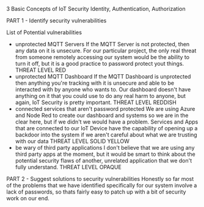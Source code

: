 3 Basic Concepts of IoT Security
Identity, Authentication, Authorization

PART 1 - Identify security vulnerabilities

List of Potential vulnerabilities
- unprotected MQTT Servers
	If the MQTT Server is not protected, then any data on it is unsecure. For our particular project, the only real threat from someone remotely accessing our system would be the ability to turn it off, but it is a good practice to password protect yout things.
	THREAT LEVEL RED
- unprotected MQTT Dashboard
	If the MQTT Dashboard is unprotected then anything you're tracking with it is unsecure and able to be interacted with by anyone who wants to. Our dashboard doesn't have anything on it that you could use to do any real harm to anyone, but again, IoT Security is pretty important.
	THREAT LEVEL REDDISH
- connected services that aren't password protected
	We are using Azure and Node Red to create our dashboard and systems so we are in the clear here, but if we didn't we would have a problem. Services and Apps that are connected to our IoT Device have the capability of opening up a backdoor into the system if we aren't careful about what we are trusting with our data
	THREAT LEVEL SOLID YELLOW
- be wary of third party applications
	I don't believe that we are using any third party apps at the moment, but it would be smart to think about the potential security flaws of another, unrelated application that we don't fully understand.
	THREAT LEVEL OPAQUE

PART 2 - Suggest solutions to security vulnerabilities
	Honestly so far most of the problems that we have identified specifically for our system involve a lack of passwords, so thats fairly easy to patch up with a bit of security work on our end.
